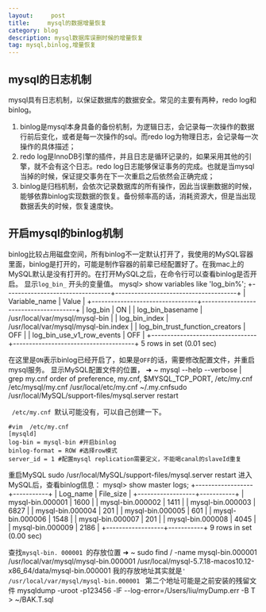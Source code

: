 ```yaml
---
layout:     post
title:     mysql的数据增量恢复 
category: blog
description: mysql数据库误删时候的增量恢复
tag: mysql,binlog,增量恢复
---
```


## mysql的日志机制
mysql具有日志机制，以保证数据库的数据安全。常见的主要有两种，redo log和binlog。
1. binlog是mysql本身具备的备份机制，为逻辑日志，会记录每一次操作的数据行前后变化，或者是每一次操作的sql。而redo log为物理日志，会记录每一次操作的具体描述；
2. redo log是InnoDB引擎的插件，并且日志是循环记录的，如果采用其他的引擎，就不会有这个日志。redo log日志能够保证事务的完成。也就是当mysql当掉的时候，保证提交事务在下一次重启之后依然会正确完成；
3. binlog是归档机制，会依次记录数据库的所有操作，因此当误删数据的时候，能够依靠binlog实现数据的恢复。备份频率高的话，消耗资源大，但是当出现数据丢失的时候，恢复速度快。
## 开启mysql的binlog机制
binlog比较占用磁盘空间，所有binlog不一定默认打开了，我使用的MySQL容器里面，binlog是打开的，可能是制作容器的前辈已经配置好了。在我mac上的MySQL默认是没有打开的。在打开MySQL之后，在命令行可以查看binlog是否开启。
显示`log_bin_` 开头的变量值。
	mysql> show variables like 'log_bin%';
	+---------------------------------+--------------------------------------+
	| Variable_name                   | Value                                |
	+---------------------------------+--------------------------------------+
	| log_bin                         | ON                                   |
	| log_bin_basename                | /usr/local/var/mysql/mysql-bin       |
	| log_bin_index                   | /usr/local/var/mysql/mysql-bin.index |
	| log_bin_trust_function_creators | OFF                                  |
	| log_bin_use_v1_row_events       | OFF                                  |
	+---------------------------------+--------------------------------------+
	5 rows in set (0.01 sec)

在这里是`ON`表示binlog已经开启了，如果是`OFF`的话，需要修改配置文件，并重启mysql服务。
显示MySQL配置文件的位置，
	➜  ~ mysql --help --verbose | grep my.cnf
	                      order of preference, my.cnf, $MYSQL_TCP_PORT,
	/etc/my.cnf /etc/mysql/my.cnf /usr/local/etc/my.cnf ~/.my.cnfsudo /usr/local/MySQL/support-files/mysql.server restart

` /etc/my.cnf `默认可能没有，可以自己创建一下。

	#vim  /etc/my.cnf
	[mysqld]
	log-bin = mysql-bin #开启binlog
	binlog-format = ROW #选择row模式
	server_id = 1 #配置mysql replication需要定义，不能喝canal的slaveId重复

重启MySQL
	 sudo /usr/local/MySQL/support-files/mysql.server restart
进入MySQL后，查看binlog信息：
	mysql> show master logs;
	+------------------+-----------+
	| Log_name         | File_size |
	+------------------+-----------+
	| mysql-bin.000001 |      1600 |
	| mysql-bin.000002 |      1411 |
	| mysql-bin.000003 |      6827 |
	| mysql-bin.000004 |       201 |
	| mysql-bin.000005 |       601 |
	| mysql-bin.000006 |      1548 |
	| mysql-bin.000007 |       201 |
	| mysql-bin.000008 |      4045 |
	| mysql-bin.000009 |      2186 |
	+------------------+-----------+
	9 rows in set (0.00 sec)

查找`mysql-bin. 000001 `的存放位置
	➜  ~ sudo find / -name mysql-bin.000001
	/usr/local/var/mysql/mysql-bin.000001
	/usr/local/mysql-5.7.18-macos10.12-x86_64/data/mysql-bin.000001
我的存放地址其实就是`' /usr/local/var/mysql/mysql-bin.000001 `
第二个地址可能是之前安装的残留文件
	 mysqldump -uroot -p123456 -lF --log-error=/Users/liu/myDump.err -B T > ~/BAK.T.sql